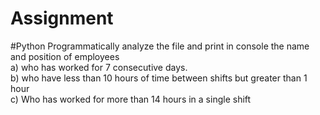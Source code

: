 # Assignment
#Python
 Programmatically analyze the file and print in console the name and position of employees       
 a) who has worked for 7 consecutive days.      
 b) who have less than 10 hours of time between shifts but greater than 1 hour       
 c) Who has worked for more than 14 hours in a single shift
